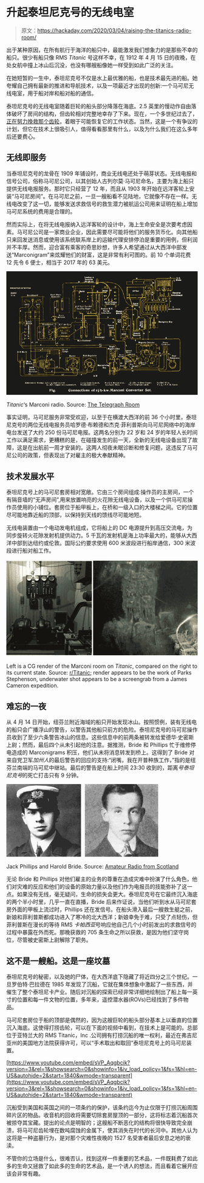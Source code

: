 # 升起泰坦尼克号的无线电室

> 原文：<https://hackaday.com/2020/03/04/raising-the-titanics-radio-room/>

出于某种原因，在所有航行于海洋的船只中，最能激发我们想象力的是那些不幸的船只。很少有船只像 RMS *Titanic* 号这样不幸，在 1912 年 4 月 15 日的夜晚，在处女航中撞上冰山后沉没，也没有哪艘船像她一样受到如此广泛的关注。

在她短暂的一生中，泰坦尼克号不仅是水上最优雅的船，也是技术最先进的船。她夸耀自己拥有最新的推进和导航技术，以及一项最近才出现的创新:一个马可尼无线电室，用于船对岸和船对船的通信。

泰坦尼克号的无线电室随着巨轮的船头部分降落在海底。2.5 英里的慢动作自由落体破坏了房间的结构，但齿轮相对完整地幸存了下来。现在，一个多世纪过去了，[正在努力挽救那个齿轮](https://www.washingtonpost.com/history/2020/01/21/titanic-treaty-salvage-expedition/)，着眼于可能恢复它的工作状态。当然，这是一个有争议的计划，但它在技术上很吸引人，值得看看那里有什么，以及为什么我们在这么多年后还要费心。

## 无线即服务

当泰坦尼克号的龙骨在 1909 年铺设时，商业无线电还处于萌芽状态。无线电报和信号公司，俗称马可尼公司，以其创始人古列尔莫·马可尼命名，主要为海上船只提供无线电报服务。那时它只经营了 12 年，而且从 1903 年开始在远洋客轮上安装“马可尼房间”。在马可尼之前，一旦一艘船看不见陆地，它就像不存在一样。无线电改变了这一切，能够发送求救信号的救生潜力被航运公司用来证明在船上增加马可尼系统的费用是合理的。

然而实际上，在将无线电报纳入远洋客轮的设计中，海上生命安全是次要考虑因素。马可尼公司是一家商业企业，因此需要尽可能将他们的服务货币化。向其他船只来回发送消息或使用该系统联系岸上的运输代理安排停泊是重要的用例，但利润并不丰厚。然而，迎合富有乘客的奇思妙想，许多人希望通过从大西洋中部发送“Marconigram”来炫耀他们的财富，这是非常有利可图的。前 10 个单词花费 12 先令 6 便士，相当于 2017 年的 63 美元。

[![](img/33da49d3f35d372f797b7a82314df263.png)](https://hackaday.com/wp-content/uploads/2020/02/Titanic_Wireless_Schematic-themed.jpg)

*Titanic*‘s Marconi radio. Source: [The Telegraph Room](http://www.telegraph-office.com/tel_off-page.html)

事实证明，马可尼服务非常受欢迎，以至于在横渡大西洋的前 36 个小时里，泰坦尼克号的两位无线电报务员哈罗德·布赖德和杰克·菲利普斯向马可尼网络中的海岸电台发送了大约 250 份马可尼电报。这两名分别为 22 岁和 24 岁的年轻人长时间工作以满足需求，更糟糕的是，在碰撞发生的前一天，全新的无线电设备出现了故障，这是在出航前一周才安装的。这两人彻夜未眠诊断和修复问题，这违反了马可尼公司的政策，但表现出了对雇主的极大奉献精神。

## 技术发展水平

泰坦尼克号上的马可尼套房相对宽敞。它由三个房间组成:操作员的主房间，一个有隔音墙的“无声房间”,用来放置响亮的火花隙无线电设备，以及一个供马可尼操作员使用的小铺位。套房位于船甲板上，在桥和一级入口的大楼梯之间。它的位置尽可能地靠近船的顶部，以保持到天线的馈线尽可能地短。

无线电装置由一个电动发电机组成，它将船上的 DC 电源提升到高压交流电，为同步旋转火花隙发射机提供动力。5 千瓦的发射机是海上功率最大的，能够从大西洋中部到达纽约或伦敦。国际公约要求使用 600 米波段进行船岸通信，300 米波段进行船对船工作。

[![](img/f586ead7f8287fcbac0795c048d16934.png)](https://hackaday.com/wp-content/uploads/2020/02/blq3x4hbq8c41.jpg)

Left is a CG render of the Marconi room on *Titanic*, compared on the right to its current state. Source: [r/Titanic](https://www.reddit.com/r/titanic/comments/es5d3n/titanics_wireless_equipment/); render appears to be the work of Parks Stephenson, underwater shot appears to be a screengrab from a James Cameron expedition.

## 难忘的一夜

从 4 月 14 日开始，纽芬兰附近海域的船只开始发现冰山。按照惯例，装有无线电的船只会广播浮山的警告，以警告其他船只前方的危险。泰坦尼克号的马可尼操作员收到了至少六条警告冰山的信息。这些信息中的前两条被转发给爱德华·史密斯上尉；然而，最后四个从未引起他的注意。据推测，Bride 和 Phillips 忙于维修停电造成的 Marconigrams 积压，他们从未将消息转发到桥上。这得到了 Bride 对来自党卫军*加州人*的最后警告的回应的支持:“闭嘴，我在开普种族工作，”指的是纽芬兰南端的马可尼中继站。最后的警告是在船上时间 23:30 收到的，距离*号泰坦尼克号*的死亡打击只有 9 分钟。

[![](img/c91ee510c60bc6425a324b55232b3fde.png)](https://hackaday.com/wp-content/uploads/2020/02/jackphillips-haroldbride.jpg)

Jack Phillips and Harold Bride. Source: [Amateur Radio from Scotland](http://www.amateurradio.eu/gm/silent-keys/harold-bride-titanic.htm)

无论 Bride 和 Phillips 对他们雇主的业务的尊重在造成灾难中扮演了什么角色，他们对灾难的反应和他们的设备的原始力量以及他们作为电报员的技能弥补了这一点。如果没有无线，毫无疑问，生命的损失会更大。泰坦尼克号在它最终沉入海底的两个半小时里，几乎一直在直播，Bride 后来作证说，当他们听到水从马可尼套房外面的甲板上流过时，Phillips 还在发信号。在船头滑入最后一艘救生艇之前，新娘和菲利普斯都成功进入了寒冷的北大西洋；新娘幸免于难，只受了点轻伤，但菲利普斯在漫长的等待 RMS *卡帕西亚*号响应他自己几个小时前发出的求救信号的过程中暴露在外而死。那晚获救的 705 条生命之所以获救，是因为他们坚守岗位，尽管被史密斯上尉解除了职务。

## 这不是一艘船。这是一座坟墓

泰坦尼克号的秘密，以及她的尸体，在大西洋底下隐藏了将近四分之三个世纪。一旦罗伯特·巴拉德在 1985 年发现了沉船，它就在集体想象中激起了一些东西，并催生了整个泰坦尼卡产业。随后对沉船的探索已经非常详细地绘制出了船上每一英寸的位置和每一件文物的位置，多年来，遥控潜水器(ROVs)已经找到了多件物品。

马可尼套房位于船的顶部是偶然的，因为这艘巨轮的船头部分基本上以垂直的位置沉入海底。这使得打捞齿轮，可以在下面的视频中看到，在技术上是可能的。总部位于亚特兰大的 RMS Titanic，Inc .公司拥有打捞沉船的唯一权利，最近在弗吉尼亚州的美国地方法院获得许可，可以“手术取出和取回”泰坦尼克号上的马可尼装置。

 [https://www.youtube.com/embed/sVP_Aqgbcik?version=3&rel=1&showsearch=0&showinfo=1&iv_load_policy=1&fs=1&hl=en-US&autohide=2&start=1840&wmode=transparent](https://www.youtube.com/embed/sVP_Aqgbcik?version=3&rel=1&showsearch=0&showinfo=1&iv_load_policy=1&fs=1&hl=en-US&autohide=2&start=1840&wmode=transparent)



沉船受到美国和英国之间的一项条约的保护，该条约迄今为止仅限于打捞沉船周围碎片区的物品。收音机的回收将需要切除套房屋顶的一部分，这将标志着沉船首次被掠夺其宝藏。提出的论点是明智的；这艘船不断恶化的结构将很快导致完全崩溃，将马可尼齿轮埋在数吨腐蚀的金属下，使其消失在时代的长河中。其他人认为这将是一种盗墓行为，是对那个灾难性夜晚的 1527 名受害者最后安息之地的亵渎。

不管你的立场是什么，很难否认，找到这样一件重要的艺术品，一件既耗费了如此多的生命又拯救了如此多的生命的艺术品，是一个诱人的想法，而且看着它展开应该会非常有趣。